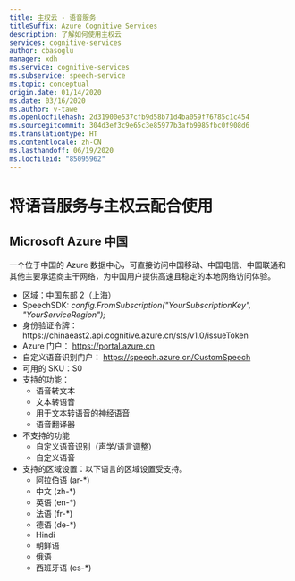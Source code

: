 ```yaml
---
title: 主权云 - 语音服务
titleSuffix: Azure Cognitive Services
description: 了解如何使用主权云
services: cognitive-services
author: cbasoglu
manager: xdh
ms.service: cognitive-services
ms.subservice: speech-service
ms.topic: conceptual
origin.date: 01/14/2020
ms.date: 03/16/2020
ms.author: v-tawe
ms.openlocfilehash: 2d31900e537cfb9d58b71d4ba059f76785c1c454
ms.sourcegitcommit: 304d3ef3c9e65c3e85977b3afb9985fbc0f908d6
ms.translationtype: HT
ms.contentlocale: zh-CN
ms.lasthandoff: 06/19/2020
ms.locfileid: "85095962"
---
```

# <a name="speech-services-with-sovereign-clouds"></a>将语音服务与主权云配合使用

## <a name="microsoft-azure-china"></a>Microsoft Azure 中国

一个位于中国的 Azure 数据中心，可直接访问中国移动、中国电信、中国联通和其他主要承运商主干网络，为中国用户提供高速且稳定的本地网络访问体验。
- 区域：中国东部 2（上海）
- SpeechSDK: *config.FromSubscription("YourSubscriptionKey", "YourServiceRegion");*
- 身份验证令牌：https[]()://chinaeast2.api.cognitive.azure.cn/sts/v1.0/issueToken
- Azure 门户： https://portal.azure.cn
- 自定义语音识别门户： https://speech.azure.cn/CustomSpeech
- 可用的 SKU：S0
- 支持的功能：
  - 语音转文本
  - 文本转语音
  - 用于文本转语音的神经语音
  - 语音翻译器
- 不支持的功能
  - 自定义语音识别（声学/语言调整）
  - 自定义语音
- 支持的区域设置：以下语言的区域设置受支持。
  - 阿拉伯语 (ar-*)
  - 中文 (zh-*)
  - 英语 (en-*)
  - 法语 (fr-*)
  - 德语 (de-*)
  - Hindi
  - 朝鲜语
  - 俄语
  - 西班牙语 (es-*)

